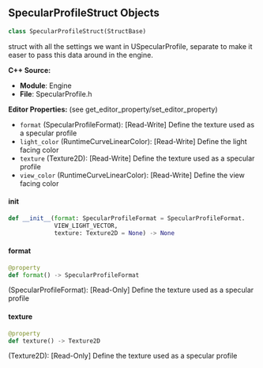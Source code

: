 ## SpecularProfileStruct Objects

```python
class SpecularProfileStruct(StructBase)
```

struct with all the settings we want in USpecularProfile, separate to make it easer to pass this data around in the engine.

**C++ Source:**

- **Module**: Engine
- **File**: SpecularProfile.h

**Editor Properties:** (see get_editor_property/set_editor_property)

- ``format`` (SpecularProfileFormat):  [Read-Write] Define the texture used as a specular profile
- ``light_color`` (RuntimeCurveLinearColor):  [Read-Write] Define the light facing color
- ``texture`` (Texture2D):  [Read-Write] Define the texture used as a specular profile
- ``view_color`` (RuntimeCurveLinearColor):  [Read-Write] Define the view facing color

<a id="unreal.SpecularProfileStruct.__init__"></a>

#### __init__

```python
def __init__(format: SpecularProfileFormat = SpecularProfileFormat.
             VIEW_LIGHT_VECTOR,
             texture: Texture2D = None) -> None
```

<a id="unreal.SpecularProfileStruct.format"></a>

#### format

```python
@property
def format() -> SpecularProfileFormat
```

(SpecularProfileFormat):  [Read-Only] Define the texture used as a specular profile

<a id="unreal.SpecularProfileStruct.texture"></a>

#### texture

```python
@property
def texture() -> Texture2D
```

(Texture2D):  [Read-Only] Define the texture used as a specular profile

<a id="unreal.SubsurfaceProfileStruct"></a>
